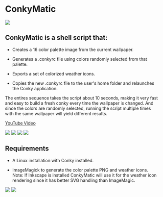 # ConkyMatic

<img src="https://i.imgur.com/5C8xmwo.png" />

## ConkyMatic is a shell script that:

* Creates a 16 color palette image from the current wallpaper.

* Generates a .conkyrc file using colors randomly selected from that palette. 

* Exports a set of colorized weather icons.

* Copies the new .conkyrc file to the user's home folder and relaunches the Conky application.

The entires sequence takes the script about 10 seconds, making it very fast and easy to build a fresh conky every time the wallpaper is changed. And since the colors are randomly selected, running the script multiple times with the same wallpaper will yield different results.

[YouTube Video](https://youtu.be/sq9HvFkPffM)



<img src="https://i.imgur.com/Za81gmK.png" />

<img src="https://i.imgur.com/Z6UPjym.png" />

<img src="https://i.imgur.com/lKZKCx3.png" />

<img src="https://i.imgur.com/rsVC1AX.png" />

## Requirements
* A Linux installation with Conky installed.

* ImageMagick to generate the color palette PNG and weather icons. Note: If Inkscape is installed ConkyMatic will use it for the weather icon rendering since it has better SVG handling than ImageMagic.






<img src="https://i.imgur.com/YBHxfg1.png" />

<img src="https://i.imgur.com/mBXnK3t.png" />
